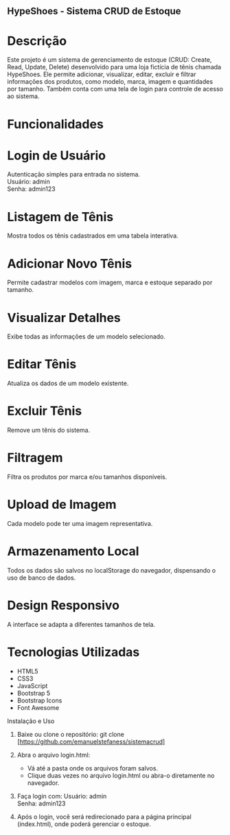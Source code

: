 ## HypeShoes - Sistema CRUD de Estoque 

# Descrição

Este projeto é um sistema de gerenciamento de estoque (CRUD: Create, Read, Update, Delete) desenvolvido para uma loja fictícia de tênis chamada HypeShoes. Ele permite adicionar, visualizar, editar, excluir e filtrar informações dos produtos, como modelo, marca, imagem e quantidades por tamanho. Também conta com uma tela de login para controle de acesso ao sistema.

# Funcionalidades

# Login de Usuário  
  Autenticação simples para entrada no sistema.  
  Usuário: admin  
  Senha: admin123

# Listagem de Tênis  
  Mostra todos os tênis cadastrados em uma tabela interativa.

# Adicionar Novo Tênis  
  Permite cadastrar modelos com imagem, marca e estoque separado por tamanho.

# Visualizar Detalhes  
  Exibe todas as informações de um modelo selecionado.

# Editar Tênis  
  Atualiza os dados de um modelo existente.

# Excluir Tênis  
  Remove um tênis do sistema.

# Filtragem  
  Filtra os produtos por marca e/ou tamanhos disponíveis.

# Upload de Imagem  
  Cada modelo pode ter uma imagem representativa.

# Armazenamento Local  
  Todos os dados são salvos no localStorage do navegador, dispensando o uso de banco de dados.

# Design Responsivo  
  A interface se adapta a diferentes tamanhos de tela.

# Tecnologias Utilizadas

- HTML5  
- CSS3  
- JavaScript 
- Bootstrap 5  
- Bootstrap Icons  
- Font Awesome


Instalação e Uso

1. Baixe ou clone o repositório:
   git clone [https://github.com/emanuelstefaness/sistemacrud]

2. Abra o arquivo login.html:
   - Vá até a pasta onde os arquivos foram salvos.
   - Clique duas vezes no arquivo login.html ou abra-o diretamente no navegador.

3. Faça login com:
   Usuário: admin  
   Senha: admin123

4. Após o login, você será redirecionado para a página principal (index.html), onde poderá gerenciar o estoque.

